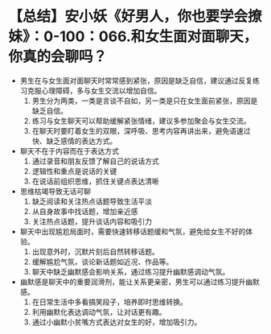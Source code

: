 # 【总结】安小妖《好男人，你也要学会撩妹》：0-100：066.和女生面对面聊天，你真的会聊吗？

-   男生在与女生面对面聊天时常常感到紧张，原因是缺乏自信，建议通过反复练习克服心理障碍，多与女生交流以增加自信。
    1.  男生分为两类，一类是言谈不自如，另一类是只在女生面前紧张，原因是缺乏自信。
    2.  练习与女生聊天可以帮助缓解紧张情绪，建议多参加聚会与女生交流。
    3.  在聊天时要盯着女生的双眼，深呼吸、思考内容再讲出来，避免语速过快、缺乏感情的表达方式。
-   聊天不在于内容而在于表达方式
    1.  通过录音和朋友反馈了解自己的说话方式
    2.  逻辑性和重点是说话的关键
    3.  在说话前组织思维，抓住关键点表达清晰
-   思维枯竭导致无话可聊
    1.  缺乏阅读和关注热点话题导致生活平淡
    2.  从自身故事中找话题，增加亲近感
    3.  关注热点话题，提升谈话内容和吸引力
-   聊天中出现尴尬局面时，需要快速转移话题缓和气氛，避免给女生不好的体验。
    1.  出现意外时，沉默片刻后自然转移话题。
    2.  缓解尴尬气氛，谈论新话题如近况、作品等。
    3.  聊天中缺乏幽默感会影响关系，通过练习提升幽默感调动气氛。
-   幽默感是聊天中的重要润滑剂，能让关系更亲密，男生可以通过练习提升幽默感。
    1.  在日常生活中多看搞笑段子，培养即时思维转换。
    2.  利用幽默化表达调动气氛，让对话更有趣。
    3.  通过小幽默小贫嘴方式表达对女生的好，增加吸引力。